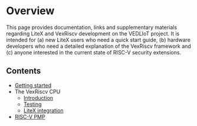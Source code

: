# Overview
This page provides documentation, links and supplementary materials regarding LiteX and VexRiscv development on the VEDLIoT project. It is intended for (a) new LiteX users who need a quick start guide, (b) hardware developers who need a detailed explanation of the VexRiscv framework and (c) anyone interested in the current state of RISC-V security extensions.

## Contents
- [Getting started](doc/quickstart.md)
- The VexRiscv CPU
  - [Introduction](doc/vexriscv_intro.md)
  - [Testing](doc/vexriscv_test.md)
  - [LiteX integration](doc/vexriscv_litex.md)
- [RISC-V PMP](doc/riscv_pmp.md)

